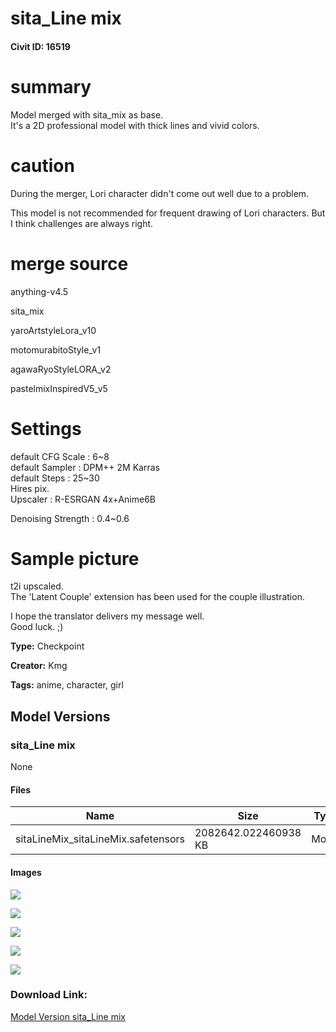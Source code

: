 # sita_Line mix

#### Civit ID: 16519

<h1>summary</h1><p>Model merged with sita_mix as base.<br />It's a 2D professional model with thick lines and vivid colors.</p><p></p><h1>caution</h1><p>During the merger, Lori character didn't come out well due to a problem.</p><p>This model is not recommended for frequent drawing of Lori characters. But I think challenges are always right.</p><p></p><h1>merge source</h1><p>anything-v4.5</p><p>sita_mix</p><p>yaroArtstyleLora_v10</p><p>motomurabitoStyle_v1</p><p>agawaRyoStyleLORA_v2</p><p>pastelmixInspiredV5_v5</p><p></p><p></p><h1>Settings</h1><p>default CFG Scale : 6~8<br />default Sampler : DPM++ 2M Karras<br />default Steps : 25~30<br />Hires pix.<br />Upscaler : R-ESRGAN 4x+Anime6B</p><p>Denoising Strength : 0.4~0.6</p><p></p><h1>Sample picture</h1><p>t2i upscaled.<br />The 'Latent Couple' extension has been used for the couple illustration.</p><p></p><p></p><p>I hope the translator delivers my message well.<br />Good luck. ;)</p><p></p><p></p><p></p>

**Type:** Checkpoint

**Creator:** Kmg

**Tags:** anime, character, girl

## Model Versions

### sita_Line mix

None

#### Files

| Name | Size | Type | Format | Download Url | AutoV1 | AutoV2 | SHA256 | CRC32 | BLAKE3 |
| --- | --- | --- | --- | --- | --- | --- | --- | --- | --- |
| sitaLineMix_sitaLineMix.safetensors | 2082642.022460938 KB | Model | SafeTensor | https://civitai.com/api/download/models/19496 | 8ECD9616 | CD9060A742 | CD9060A742B77984FAACA4D74FAF3F066F37E000DA109CADDA9BD824663922EA | E66A3B87 | 08E79343123ECC01B0E830BCCF313B380AB33DB3EAB8266EC9868F9AE4A07E9F |

#### Images

<p><img src="https://image.civitai.com/xG1nkqKTMzGDvpLrqFT7WA/536c7383-7028-4be9-1352-a1271eeb6800/width=450/204707.jpeg" /></p>

<p><img src="https://image.civitai.com/xG1nkqKTMzGDvpLrqFT7WA/b7f23175-0673-4c17-3c75-646b4a765b00/width=450/204711.jpeg" /></p>

<p><img src="https://image.civitai.com/xG1nkqKTMzGDvpLrqFT7WA/2cbcb779-82c1-4709-48e0-e0313a7e4a00/width=450/204710.jpeg" /></p>

<p><img src="https://image.civitai.com/xG1nkqKTMzGDvpLrqFT7WA/29981ed5-726a-4dfa-a2b3-3600d3d31b00/width=450/204709.jpeg" /></p>

<p><img src="https://image.civitai.com/xG1nkqKTMzGDvpLrqFT7WA/c512da07-3f24-4d6a-65d7-4633f53b7600/width=450/204708.jpeg" /></p>

### Download Link:

[Model Version sita_Line mix](https://civitai.com/api/download/models/19496)

